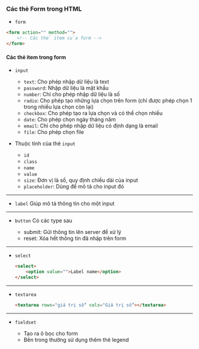 ### Các thẻ Form trong HTML

- `form`

```html
<form action="" method="">
    <!-- Các thẻ item của form -->
</form>
```

#### Các thẻ item trong form

* `input`

  - `text`: Cho phép nhập dữ liệu là text
  - `password`: Nhập dữ liệu là mật khẩu
  - `number`: Chỉ cho phép nhập dữ liệu là số
  - `radio`: Cho phép tạo những lựa chọn trên form (chỉ được phép chọn 1 trong nhiều lựa chọn còn lại)
  - `checkbox`: Cho phép tạo ra lựa chọn và có thể chọn nhiều
  - `date`: Cho phép chọn ngày tháng năm
  - `email`: Chỉ cho phép nhập dữ liệu có định dạng là email
  - `file`: Cho phép chọn file
* Thuộc tính của thẻ `input`

  - `id`
  - `class`
  - `name`
  - `value`
  - `size`: Đơn vị là số, quy định chiều dài của input
  - `placeholder`: Dùng để mô tả cho input đó

---

* `label`
  Giúp mô tả thông tin cho một input

---

* `button`
  Có các type sau

  - submit: Gửi thông tin lên server để xử lý
  - reset: Xóa hết thông tin đã nhập trên form

---

* `select`

  ```html
  <select>
      <option value="">Label name</option>
  </select>
  ```

---

* `textarea`

  ```html
  <textarea rows="giá trị số" cols="Giá trị số"></textarea>
  ```

---

* `fieldset`

  - Tạo ra ô bọc cho form
  - Bên trong thường sử dụng thêm thẻ legend
